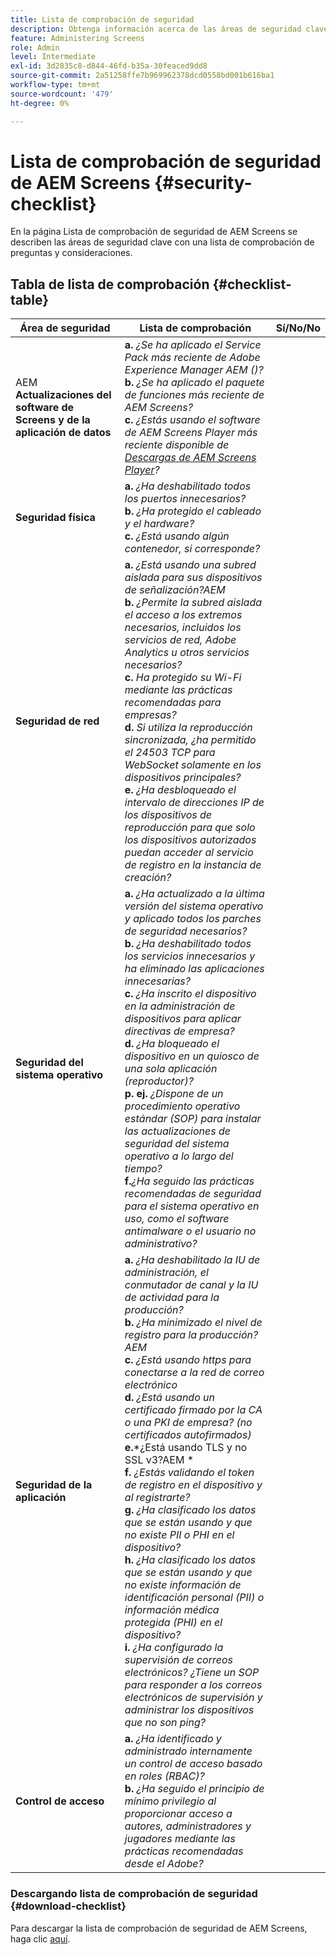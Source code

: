 ```yaml
---
title: Lista de comprobación de seguridad
description: Obtenga información acerca de las áreas de seguridad clave de AEM Screens con una lista de comprobación de preguntas y consideraciones.
feature: Administering Screens
role: Admin
level: Intermediate
exl-id: 3d2835c8-d844-46fd-b35a-30feaced9dd8
source-git-commit: 2a51258ffe7b969962378dcd0558bd001b616ba1
workflow-type: tm+mt
source-wordcount: '479'
ht-degree: 0%

---
```


# Lista de comprobación de seguridad de AEM Screens {#security-checklist}

En la página Lista de comprobación de seguridad de AEM Screens se describen las áreas de seguridad clave con una lista de comprobación de preguntas y consideraciones.

## Tabla de lista de comprobación {#checklist-table}

| **Área de seguridad** | **Lista de comprobación** | **Sí/No/No** |
|---|---|---|
| AEM **Actualizaciones del software de Screens y de la aplicación de datos** | **a.** *¿Se ha aplicado el Service Pack más reciente de Adobe Experience Manager AEM ()?* <br>**b.** *¿Se ha aplicado el paquete de funciones más reciente de AEM Screens?* <br>**c.** *¿Estás usando el software de AEM Screens Player más reciente disponible de [Descargas de AEM Screens Player](https://download.macromedia.com/screens/)?* |
| **Seguridad física** | **a.** *¿Ha deshabilitado todos los puertos innecesarios?* <br>**b.** *¿Ha protegido el cableado y el hardware?* <br>**c.** *¿Está usando algún contenedor, si corresponde?* |
| **Seguridad de red** | **a.** *¿Está usando una subred aislada para sus dispositivos de señalización?AEM* <br>**b.** *¿Permite la subred aislada el acceso a los extremos necesarios, incluidos los servicios de red, Adobe Analytics u otros servicios necesarios?* <br>**c.** *Ha protegido su Wi-Fi mediante las prácticas recomendadas para empresas?* <br>**d.** *Si utiliza la reproducción sincronizada, ¿ha permitido el 24503 TCP para WebSocket solamente en los dispositivos principales?* <br>**e.** *¿Ha desbloqueado el intervalo de direcciones IP de los dispositivos de reproducción para que solo los dispositivos autorizados puedan acceder al servicio de registro en la instancia de creación?* |
| **Seguridad del sistema operativo** | **a.** *¿Ha actualizado a la última versión del sistema operativo y aplicado todos los parches de seguridad necesarios?* <br>**b.** *¿Ha deshabilitado todos los servicios innecesarios y ha eliminado las aplicaciones innecesarias?* <br>**c.** *¿Ha inscrito el dispositivo en la administración de dispositivos para aplicar directivas de empresa?* <br>**d.** *¿Ha bloqueado el dispositivo en un quiosco de una sola aplicación (reproductor)?* <br>**p. ej.** *¿Dispone de un procedimiento operativo estándar (SOP) para instalar las actualizaciones de seguridad del sistema operativo a lo largo del tiempo?*<br>**f.***¿Ha seguido las prácticas recomendadas de seguridad para el sistema operativo en uso, como el software antimalware o el usuario no administrativo?* |
| **Seguridad de la aplicación** | **a.** *¿Ha deshabilitado la IU de administración, el conmutador de canal y la IU de actividad para la producción?* <br>**b.** *¿Ha minimizado el nivel de registro para la producción?AEM* <br>**c.** *¿Está usando https para conectarse a la red de correo electrónico* <br>**d.** *¿Está usando un certificado firmado por la CA o una PKI de empresa? (no certificados autofirmados)*<br>**e.***¿Está usando TLS y no SSL v3?AEM *<br>**f.** *¿Estás validando el token de registro en el dispositivo y al registrarte?*<br> **g.** *¿Ha clasificado los datos que se están usando y que no existe PII o PHI en el dispositivo?*<br> **h.** *¿Ha clasificado los datos que se están usando y que no existe información de identificación personal (PII) o información médica protegida (PHI) en el dispositivo?*<br> **i.** *¿Ha configurado la supervisión de correos electrónicos? ¿Tiene un SOP para responder a los correos electrónicos de supervisión y administrar los dispositivos que no son ping?* |
| **Control de acceso** | **a.** *¿Ha identificado y administrado internamente un control de acceso basado en roles (RBAC)?* <br>**b.** *¿Ha seguido el principio de mínimo privilegio al proporcionar acceso a autores, administradores y jugadores mediante las prácticas recomendadas desde el Adobe?* |

### Descargando lista de comprobación de seguridad {#download-checklist}

Para descargar la lista de comprobación de seguridad de AEM Screens, haga clic [aquí](/help/user-guide/assets/AEMScreens-SecurityChecklist.pdf).
